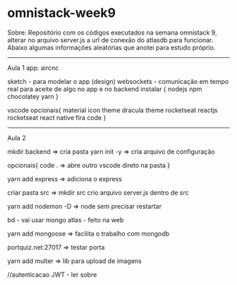 # omnistack-week9

Sobre: Repositório com os códigos executados na semana omnistack 9, alterar no arquivo server.js a url de conexão do atlasdb para funcionar. 
Abaixo algumas informações aleatórias que anotei para estudo próprio.

_______________________________________________________________________________

Aula 1
app: aircnc 

sketch - para modelar o app (design)
websockets - comunicação em tempo real para aceite de algo no app e no backend
instalar {
    nodejs
    npm
    chocolatey
    yarn
}

vscode opcionais{
    material icon theme
    dracula theme
    rocketseat reactjs
    rocketseat react native
    fira code
}

_______________________________________________________________________________

Aula 2

mkdir backend => cria pasta
yarn init -y => cria arquivo de configuração 

opcionais{
    code . => abre outro vscode direto na pasta
}

yarn add express => adiciona o express

criar pasta src => mkdir src
crio arquivo server.js dentro de src


yarn add nodemon -D => node sem precisar restartar

bd - vai usar mongo atlas - feito na web

yarn add mongoose => facilita o trabalho com mongodb

portquiz.net:27017 => testar porta

yarn add multer => lib para upload de imagens

//autenticacao JWT - ler sobre
